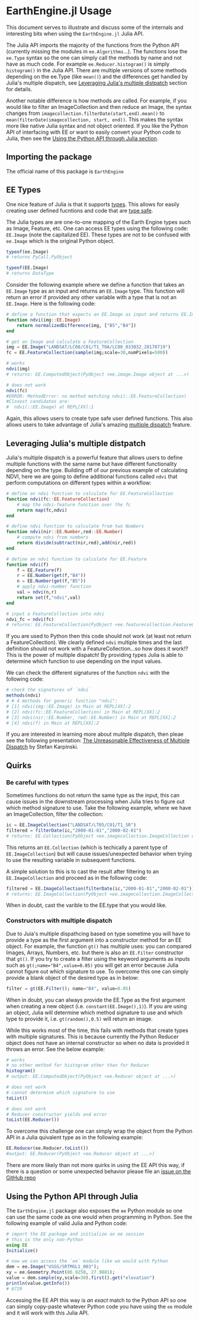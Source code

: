 # EarthEngine.jl Usage

This document serves to illustrate and discuss some of the internals and interesting bits when using the `EarthEngine.jl` Julia API. 

The Julia API imports the majority of the functions from the Python API (currently missing the modules in `ee.Algorithms`...). The functions lose the `ee.Type` syntax so the one can simply call the methods by name and not have as much code. For example `ee.Reducer.histogram()` is simply `histogram()` in the Julia API. There are multiple versions of some methods depending on the ee.Type (like `mean()`) and the differences get handled by Julia's multiple dispatch, see [Leveraging Julia's multiple distpatch](#Leveraging-Julia's-multiple-distpatch) section for details.

Another notable difference is how methods are called. For example, if you would like to filter an ImageCollection and then reduce an Image, the syntax changes from `imagecollection.filterDate(start,end).mean()` to `mean(filterDate(imagecollection, start, end))`. This makes the syntax more like native Julia syntax and not object oriented. If you like the Python API of interfacing with EE or want to easily convert your Python code to Julia, then see the [Using the Python API through Julia section](#Using-the-Python-API-through-Julia).

## Importing the package

The official name of this package is `EarthEngine` 

## EE Types

One nice feature of  Julia is that it supports [types](https://docs.julialang.org/en/v1/manual/types/). This allows for easily creating user defined fucntions and code that are [type safe](https://en.wikipedia.org/wiki/Type_safety). 

The Julia types are are one-to-one mapping of the Earth Engine types such as Image, Feature, etc. One can access EE types using the following code: `EE.Image` (note the capitalized EE). These types are not to be confused with `ee.Image` which is the original Python object.

```julia
typeof(ee.Image)
# returns PyCall.PyObject

typeof(EE.Image)
# returns DataType
```

Consider the following example where we define a function that takes an `EE.Image` type as an input and returns an `EE.Image` type. This function will return an error if provided any other variable with a type that is not an `EE.Image`. Here is the following code:

```julia
# define a function that expects an EE.Image as input and returns EE.Image
function ndvi(img::EE.Image)
    return normalizedDifference(img, ["B5","B4"])
end

# get an Image and calculate a FeatureCollection
img = EE.Image("LANDSAT/LC08/C01/T1_TOA/LC08_033032_20170719")
fc = EE.FeatureCollection(sample(img;scale=30,numPixels=500))

# works
ndvi(img)
# returns: EE.ComputedObject(PyObject <ee.image.Image object at ...>)

# does not work
ndvi(fc)
#ERROR: MethodError: no method matching ndvi(::EE.FeatureCollection)
#Closest candidates are:
#  ndvi(::EE.Image) at REPL[XX]:1
```

Again, this allows users to create type safe user defined functions. This also allows users to take advantage of Julia's amazing [multiple dispatch](https://en.wikipedia.org/wiki/Multiple_dispatch) feature.

## Leveraging Julia's multiple distpatch

Julia's multiple dispatch is a powerful feature that allows users to define multiple functions with the same name but have different functionality depending on the type. Building off of our previous example of calculating NDVI, here we are going to define additional functions called `ndvi` that perform computations on different types within a workflow:

```julia
# define an ndvi function to calculate for EE.FeatureCollection
function ndvi(fc::EE.FeatureCollection)
    # map the ndvi-feature function over the fc
    return map(fc,ndvi)
end

# define ndvi function to calculate from two Numbers
function ndvi(nir::EE.Number,red::EE.Number)
    # compute ndvi from numbers
    return divide(subtract(nir,red),add(nir,red))
end

# define an ndvi function to calculate for EE.Feature
function ndvi(f)
    f = EE.Feature(f)
    r = EE.Number(get(f,"B4"))
    n = EE.Number(get(f,"B5"))
    # apply ndvi-number function
    val = ndvi(n,r)
    return set(f,"ndvi",val)
end

# input a FeatureCollection into ndvi
ndvi_fc = ndvi(fc)
# returns: EE.FeatureCollection(PyObject <ee.featurecollection.FeatureCollection object at ...>)
```

If you are used to Python then this code should not work (at least not return a FeatureCollection). We clearly defined `ndvi` multiple times and the last definition should not work with a FeatureCollection...so how does it work!? This is the power of multiple dispatch! By providing types Julia is able to determine which function to use depending on the input values.

We can check the different signatures of the function `ndvi` with the following code:

```julia
# check the signatures of `ndvi`
methods(ndvi)
# # 4 methods for generic function "ndvi":
# [1] ndvi(img::EE.Image) in Main at REPL[XX]:2
# [2] ndvi(fc::EE.FeatureCollection) in Main at REPL[XX]:2
# [3] ndvi(nir::EE.Number, red::EE.Number) in Main at REPL[XX]:2
# [4] ndvi(f) in Main at REPL[XX]:2
```

If you are interested in learning more about mulitple dispatch, then pleae see the following presentation: [The Unreasonable Effectiveness of Multiple Dispatch](https://www.youtube.com/watch?v=kc9HwsxE1OY) by Stefan Karpinski.

## Quirks

### Be careful with types

Sometimes functions do not return the same type as the input, this can cause issues in the downstream processing when Julia tries to figure out which method signature to use. Take the following example, where we have an ImageCollection, filter the collection:

```julia
ic = EE.ImageCollection("LANDSAT/LT05/C01/T1_SR")
filtered = filterDate(ic,"2000-01-01","2000-02-01")
# returns: EE.Collection(PyObject <ee.imagecollection.ImageCollection object at ...>)
```

This returns an `EE.Collection` (which is techically a parent type of `EE.ImageCollection`) but will cause issues/unexpected behavior when trying to use the resulting variable in subsequent functions.

A simple solution to this is to cast the result after filtering to an `EE.ImageCollection` and proceed as in the following code:

```julia
filtered = EE.ImageCollection(filterDate(ic,"2000-01-01","2000-02-01"))
# returns: EE.ImageCollection(PyObject <ee.imagecollection.ImageCollection object at ...>)
```

When in doubt, cast the varible to the EE.type that you would like.

### Constructors with multiple dispatch

Due to Juia's multiple dispathcing based on type sometime you will have to provide a type as the first argument into a constructor method for an EE object. For example, the function `gt()` has multiple uses: you can compared Images, Arrays, Numbers, etc. but there is also an `EE.Filter` constructor that `gt()`. If you try to create a filter using the keyword arguments as inputs such as `gt(;name="B4",value=0.05)` you will get an error because Julia cannot figure out which signature to use. To overcome this one can simply provide a blank object of the desired type as in below:

```julia
filter = gt(EE.Filter(); name="B4", value=0.05)
```

When in doubt, you can always provide the EE.Type as the first argument when creating a new object (i.e. `constant(EE.Image(),1)`). If you are using an object, Julia will determine which method signature to use and which type to provide it, i.e. `gt(random(),0.5)` will return an image.

While this works most of the time, this fails with methods that create types with multiple signatures.  This is because currently the Python Reducer object does not have an internal constructor so when no data is provided it throws an error. See the below example:

```julia
# works
# no other method for histogram other than for Reducer
histogram()
# output: EE.ComputedObject(PyObject <ee.Reducer object at ...>)

# does not work
# cannot determine which signature to use
toList()

# does not work
# Reducer constructor yields and error
toList(EE.Reducer()) 
```

To overcome this challenge one can simply wrap the object from the Python API in a Julia quivalent type as in the following example:

```julia
EE.Reducer(ee.Reducer.toList())
#output: EE.Reducer(PyObject <ee.Reducer object at ...>)
```

There are more likely than not more quirks in using the EE API this way, if there is a question or some unexpected behavior please file an [issue on the GitHub repo](https://github.com/KMarkert/EarthEngine.jl/issues)


## Using the Python API through Julia

The `EarthEngine.jl` package also exposes the `ee` Python module so one can use the same code as one would when programming in Python. See the following example of valid Julia and Python code:

```julia
# import the EE package and initialize an ee session
# this is the only non-Python
using EE
Initialize()

# now we can access the `ee` module like we would with Python
dem = ee.Image("USGS/SRTMGL1_003");
xy = ee.Geometry.Point(86.9250, 27.9881);
value = dem.sample(xy,scale=30).first().get("elevation")
println(value.getInfo())
# 8729 
```

Accessing the EE API this way is *an exact* match to the Python API so one can simply copy-paste whatever Python code you have using the `ee` module and it will work with this Julia API.
